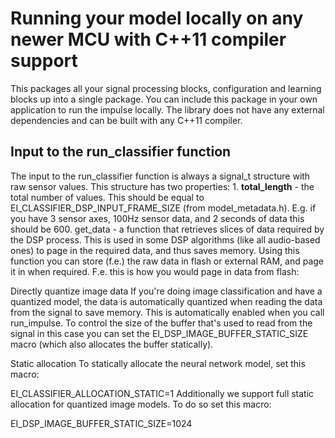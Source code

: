 <h1>Running your model locally on any newer MCU with C++11 compiler support</h1> 

This packages all your signal processing blocks, configuration and learning blocks up into a single package. You can include this package in your own application to run the impulse locally. The library does not have any external dependencies and can be built with any C++11 compiler.

<h2>Input to the run_classifier function</h2>
The input to the run_classifier function is always a signal_t structure with raw sensor values. This structure has two properties:
1. <b>total_length</b> - the total number of values. This should be equal to EI_CLASSIFIER_DSP_INPUT_FRAME_SIZE (from model_metadata.h). E.g. if you have 3 sensor axes, 100Hz sensor data, and 2 seconds of data this should be 600.
get_data - a function that retrieves slices of data required by the DSP process. This is used in some DSP algorithms (like all audio-based ones) to page in the required data, and thus saves memory. Using this function you can store (f.e.) the raw data in flash or external RAM, and page it in when required.
F.e. this is how you would page in data from flash:

Directly quantize image data
If you're doing image classification and have a quantized model, the data is automatically quantized when reading the data from the signal to save memory. This is automatically enabled when you call run_impulse. To control the size of the buffer that's used to read from the signal in this case you can set the EI_DSP_IMAGE_BUFFER_STATIC_SIZE macro (which also allocates the buffer statically).

Static allocation
To statically allocate the neural network model, set this macro:

EI_CLASSIFIER_ALLOCATION_STATIC=1
Additionally we support full static allocation for quantized image models. To do so set this macro:

EI_DSP_IMAGE_BUFFER_STATIC_SIZE=1024
 
